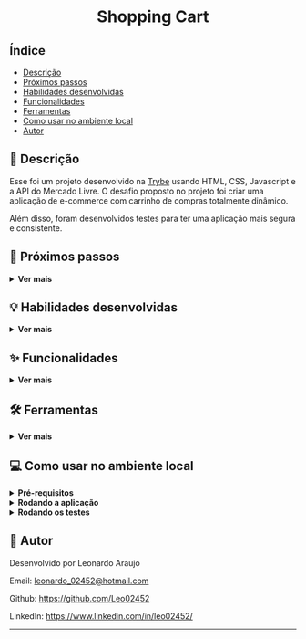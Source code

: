 <h1 align="center">Shopping Cart</h1>


## Índice

- [Descrição](#page_facing_up-descrição)
- [Próximos passos](#construction-próximos-passos)
- [Habilidades desenvolvidas](#bulb-habilidades-desenvolvidas)
- [Funcionalidades](#sparkles-funcionalidades)
- [Ferramentas](#hammer_and_wrench-ferramentas)
- [Como usar no ambiente local](#computer-como-usar-no-ambiente-local)
- [Autor](#memo-autor)


## :page_facing_up: Descrição

Esse foi um projeto desenvolvido na [Trybe](https://www.betrybe.com/) usando HTML, CSS, Javascript e a API do Mercado Livre. O desafio proposto no projeto foi criar uma aplicação de e-commerce com carrinho de compras totalmente dinâmico.

Além disso, foram desenvolvidos testes para ter uma aplicação mais segura e consistente.


## :construction: Próximos passos
<details>
  <summary><strong>Ver mais</strong></summary>

- [ ] Melhorar o design da aplicação com CSS
- [ ] Criar uma animação para mostrar e ocultar o carrinho de compras na lateral do site.
</details>


## :bulb: Habilidades desenvolvidas
<details>
  <summary><strong>Ver mais</strong></summary>

- Fazer requisições a uma API (Application Programming Interface) do Mercado Livre.

- Utilizar os seus conhecimentos sobre JavaScript, CSS e HTML.

- Trabalhar com funções assíncronas.

- Implementar testes unitários.
</details>


## :sparkles: Funcionalidades
<details>
  <summary><strong>Ver mais</strong></summary>

:heavy_check_mark: Listar computadores vendidos no Mercado Livre

:heavy_check_mark: Adicionar computadores no carrinho de compras

:heavy_check_mark: Listar soma do preço dos produtos que estão no carrinho de compras

:heavy_check_mark: Esvaziar carrinho de compras
</details>


## :hammer_and_wrench: Ferramentas
<details>
  <summary><strong>Ver mais</strong></summary>

* [HTML 5](https://www.w3schools.com/html/)
* [CSS 3](https://www.w3schools.com/css/)
* [JavaScript ES6+](https://www.w3schools.com/js/js_es6.asp)
* [JavaScrip DOM](https://www.w3schools.com/js/js_htmldom.asp)
* [Jest](https://jestjs.io/pt-BR/)
</details>


## :computer: Como usar no ambiente local
<details>
  <summary><strong>Pré-requisitos</strong></summary>

Antes de começar, você vai precisar ter instalado em sua máquina as seguintes ferramentas:

- [Node.js (v16)](https://nodejs.org/en/)
- [Git](https://git-scm.com)
</details>

<details>
  <summary><strong>Rodando a aplicação</strong></summary>

1 - Clone esse repositório para sua máquina com o seguinte comando:

```bash
 git clone git@github.com:Leo02452/shopping-cart.git
```

2 - Entre na pasta criada:

```
 cd shopping-cart
```

3 - Instale as dependências:

```
 npm install
```

2 - Via interface gráfica, vá até a pasta 'shopping-cart' criada. Entre nela.

3 - Dê um duplo clique no arquivo index.html
</details>

<details>
  <summary><strong>Rodando os testes</strong></summary>
  Com os pacotes instalados via comando 'npm install', abra um terminal dentro da pasta raiz do projeto e digite o seguinte comando para testar a aplicação:
  
```
 npm test
```
</details>


## :memo: Autor

Desenvolvido por Leonardo Araujo

Email: leonardo_02452@hotmail.com

Github: https://github.com/Leo02452

LinkedIn: https://www.linkedin.com/in/leo02452/

---
